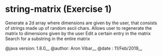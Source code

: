 # string-matrix (Exercise 1)
  Generate a 2d array where dimensions are given by the user, that consists of strings made up of random ascii chars.
   Allows user to
        regenerate the matrix to dimensions given by the user
        Edit a certain entry in the matrix
        Search for a substring in the entire matrix
   
   @java version: 1.8.0__
   @author: Aron Vibar__
   @date : 11/Feb/2019__
